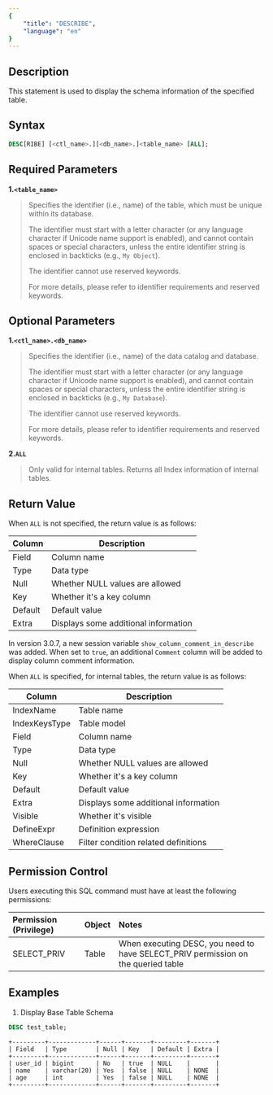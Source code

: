 ```yaml
---
{
    "title": "DESCRIBE",
    "language": "en"
}
---
```


## Description

This statement is used to display the schema information of the specified table.

## Syntax

```sql
DESC[RIBE] [<ctl_name>.][<db_name>.]<table_name> [ALL];
```
## Required Parameters

**1.`<table_name>`**

> Specifies the identifier (i.e., name) of the table, which must be unique within its database.
>
> The identifier must start with a letter character (or any language character if Unicode name support is enabled), and cannot contain spaces or special characters, unless the entire identifier string is enclosed in backticks (e.g., `My Object`).
>
> The identifier cannot use reserved keywords.
>
> For more details, please refer to identifier requirements and reserved keywords.

## Optional Parameters

**1.`<ctl_name>.<db_name>`**

> Specifies the identifier (i.e., name) of the data catalog and database.
>
> The identifier must start with a letter character (or any language character if Unicode name support is enabled), and cannot contain spaces or special characters, unless the entire identifier string is enclosed in backticks (e.g., `My Database`).
>
> The identifier cannot use reserved keywords.
>
> For more details, please refer to identifier requirements and reserved keywords.

**2.`ALL`**

> Only valid for internal tables. Returns all Index information of internal tables.

## Return Value

When `ALL` is not specified, the return value is as follows:

| Column | Description |
| -- |--------------|
| Field | Column name |
| Type | Data type |
| Null | Whether NULL values are allowed |
| Key | Whether it's a key column |
| Default | Default value |
| Extra | Displays some additional information |

In version 3.0.7, a new session variable `show_column_comment_in_describe` was added. When set to `true`, an additional `Comment` column will be added to display column comment information.

When `ALL` is specified, for internal tables, the return value is as follows:

| Column | Description |
| -- |--------------|
| IndexName | Table name |
| IndexKeysType | Table model |
| Field | Column name |
| Type | Data type |
| Null | Whether NULL values are allowed |
| Key | Whether it's a key column |
| Default | Default value |
| Extra | Displays some additional information |
| Visible | Whether it's visible |
| DefineExpr | Definition expression |
| WhereClause | Filter condition related definitions |

## Permission Control

Users executing this SQL command must have at least the following permissions:

| Permission (Privilege) | Object | Notes |
|:--------------| :------------- |:---------------------------------------------|
| SELECT_PRIV   | Table    | When executing DESC, you need to have SELECT_PRIV permission on the queried table |


## Examples

1. Display Base Table Schema

```sql
DESC test_table;
```
```text
+---------+-------------+------+-------+---------+-------+
| Field   | Type        | Null | Key   | Default | Extra |
+---------+-------------+------+-------+---------+-------+
| user_id | bigint      | No   | true  | NULL    |       |
| name    | varchar(20) | Yes  | false | NULL    | NONE  |
| age     | int         | Yes  | false | NULL    | NONE  |
+---------+-------------+------+-------+---------+-------+
